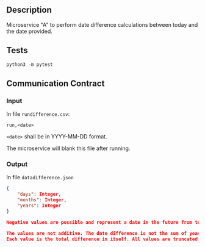 ## Description
Microservice "A" to perform date difference calculations between today and the date provided.

## Tests
```python
python3 -m pytest
```

## Communication Contract
### Input
In file `rundifference.csv`:
```csv
run,<date>
```
`<date>` shall be in YYYY-MM-DD format.

The microservice will blank this file after running.

### Output
In file `datadifference.json`
```json
{
    "days": Integer,
    "months": Integer,
    "years": Integer
}

Negative values are possible and represent a date in the future from today.

The values are not additive. The date difference is not the sum of years, months, days.
Each value is the total difference in itself. All values are truncated (not rounded).
